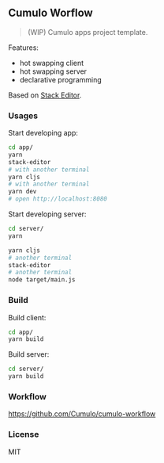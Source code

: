 
Cumulo Worflow
------

> (WIP) Cumulo apps project template.

Features:

* hot swapping client
* hot swapping server
* declarative programming

Based on [Stack Editor](https://github.com/mvc-works/stack-workflow).

### Usages

Start developing app:

```bash
cd app/
yarn
stack-editor
# with another terminal
yarn cljs
# with another terminal
yarn dev
# open http://localhost:8080
```

Start developing server:

```bash
cd server/
yarn

yarn cljs
# another terminal
stack-editor
# another terminal
node target/main.js
```

### Build

Build client:

```bash
cd app/
yarn build
```

Build server:

```bash
cd server/
yarn build
```

### Workflow

https://github.com/Cumulo/cumulo-workflow

### License

MIT
